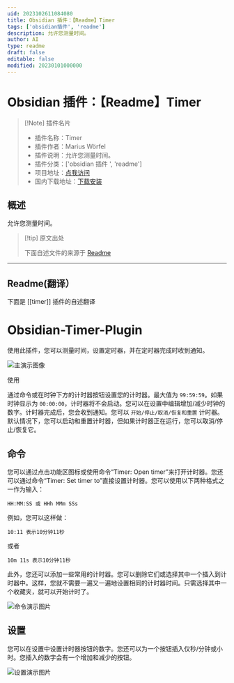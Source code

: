 ```yaml
---
uid: 2023102611084080
title: Obsidian 插件：【Readme】Timer
tags: ['obsidian插件', 'readme']
description: 允许您测量时间。
author: AI
type: readme
draft: false
editable: false
modified: 20230101000000
---
```


# Obsidian 插件：【Readme】Timer

> [!Note] 插件名片
> - 插件名称：Timer
> - 插件作者：Marius Wörfel
> - 插件说明：允许您测量时间。
> - 插件分类：['obsidian 插件 ', 'readme']
> - 项目地址：[点我访问](https://github.com/Raboro/obsidian-timer-plugin)
> - 国内下载地址：[下载安装](https://pkmer.cn/products/plugin/pluginMarket/?timer)

## 概述

允许您测量时间。

> [!tip] 原文出处
>
>下面自述文件的来源于 [Readme](https://ghproxy.net/https://raw.githubusercontent.com/Raboro/obsidian-timer-plugin/main/README.md)
>

---

## Readme(翻译）

下面是 [[timer]] 插件的自述翻译

# Obsidian-Timer-Plugin

使用此插件，您可以测量时间，设置定时器，并在定时器完成时收到通知。

![主演示图像](assets/MainDemo.png)

使用

通过命令或在时钟下方的计时器按钮设置您的计时器。最大值为 ``99:59:59``。如果时钟显示为 ``00:00:00``，计时器将不会启动。您可以在设置中编辑增加/减少时钟的数字。计时器完成后，您会收到通知。您可以 ``开始/停止/取消/恢复和重置`` 计时器。默认情况下，您可以启动和重置计时器，但如果计时器正在运行，您可以取消/停止/恢复它。

## 命令

您可以通过点击功能区图标或使用命令“Timer: Open timer”来打开计时器。您还可以通过命令“Timer: Set timer to”直接设置计时器。您可以使用以下两种格式之一作为输入：

```
HH:MM:SS 或 HHh MMm SSs
```

例如，您可以这样做：

```
10:11 表示10分钟11秒
```

或者

````
10m 11s 表示10分钟11秒
````

此外，您还可以添加一些常用的计时器。您可以删除它们或选择其中一个插入到计时器中。这样，您就不需要一遍又一遍地设置相同的计时器时间。只需选择其中一个收藏夹，就可以开始计时了。

![命令演示图片](assets/CommandsDemo.png)

## 设置

您可以在设置中设置计时器按钮的数字。您还可以为一个按钮插入仅秒/分钟或小时。您插入的数字会有一个增加和减少的按钮。

![设置演示图片](assets/SettingsDemo.png)

